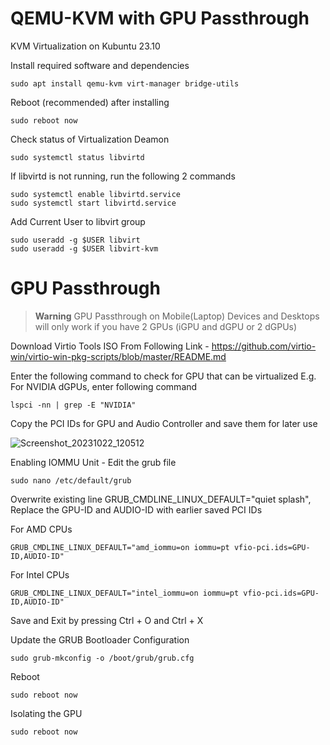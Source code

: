 # QEMU-KVM with GPU Passthrough

KVM Virtualization on Kubuntu 23.10

Install required software and dependencies
```shell
sudo apt install qemu-kvm virt-manager bridge-utils
```

Reboot (recommended) after installing
```shell
sudo reboot now
```

Check status of Virtualization Deamon
```shell
sudo systemctl status libvirtd
```

If libvirtd is not running, run the following 2 commands
```shell
sudo systemctl enable libvirtd.service
sudo systemctl start libvirtd.service
```

Add Current User to libvirt group
```shell
sudo useradd -g $USER libvirt
sudo useradd -g $USER libvirt-kvm
```

# GPU Passthrough #

> **Warning**
> GPU Passthrough on Mobile(Laptop) Devices and Desktops will only work if you have 2 GPUs (iGPU and dGPU or 2 dGPUs)

Download Virtio Tools ISO From Following Link - https://github.com/virtio-win/virtio-win-pkg-scripts/blob/master/README.md

Enter the following command to check for GPU that can be virtualized
E.g. For NVIDIA dGPUs, enter following command
```shell
lspci -nn | grep -E "NVIDIA"
```
Copy the PCI IDs for GPU and Audio Controller and save them for later use

![Screenshot_20231022_120512](https://github.com/AtharvNatu/QEMU-KVM/assets/66716779/b854cefd-e592-4cf5-8249-531cf9659a14)

Enabling IOMMU Unit - Edit the grub file
```shell
sudo nano /etc/default/grub
```

Overwrite existing line GRUB_CMDLINE_LINUX_DEFAULT="quiet splash", Replace the GPU-ID and AUDIO-ID with earlier saved PCI IDs

For AMD CPUs
```shell
GRUB_CMDLINE_LINUX_DEFAULT="amd_iommu=on iommu=pt vfio-pci.ids=GPU-ID,AUDIO-ID"
```

For Intel CPUs
```shell
GRUB_CMDLINE_LINUX_DEFAULT="intel_iommu=on iommu=pt vfio-pci.ids=GPU-ID,AUDIO-ID"
```

Save and Exit by pressing Ctrl + O and Ctrl + X

Update the GRUB Bootloader Configuration
```shell
sudo grub-mkconfig -o /boot/grub/grub.cfg
```

Reboot
```shell
sudo reboot now
```

Isolating the GPU
```shell
sudo reboot now
```

